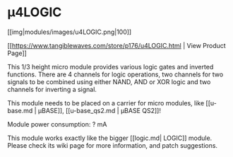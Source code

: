 # µ4LOGIC
[[img|modules/images/u4LOGIC.png|100]]

[[https://www.tangiblewaves.com/store/p176/u4LOGIC.html  | View Product Page]]

This 1/3 height micro module provides various logic gates and inverted functions. There are 4 channels for logic operations, two channels for two signals to be combined using either NAND, AND or XOR logic and two channels for inverting a signal.

This module needs to be placed on a carrier for micro modules, like  [[u-base.md | µBASE]],  [[u-base_qs2.md | µBASE QS2]]!

Module power consumption: ? mA

This module works exactly like the bigger [[logic.md| LOGIC]] module. Please check its wiki page for more information, and patch suggestions.
